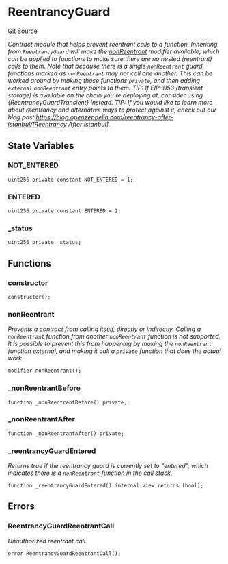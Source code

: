 # ReentrancyGuard
[Git Source](https://github.com//Team3dVidyaGames/Contracts/blob/cb1733471b1d4daa24a16e671f78159e22669528/src/contracts/flattened/flattened_TCGInventory.sol)

*Contract module that helps prevent reentrant calls to a function.
Inheriting from `ReentrancyGuard` will make the [nonReentrant](/src/contracts/flattened/flattened_TCGInventory.sol/abstract.ReentrancyGuard.md#nonreentrant) modifier
available, which can be applied to functions to make sure there are no nested
(reentrant) calls to them.
Note that because there is a single `nonReentrant` guard, functions marked as
`nonReentrant` may not call one another. This can be worked around by making
those functions `private`, and then adding `external` `nonReentrant` entry
points to them.
TIP: If EIP-1153 (transient storage) is available on the chain you're deploying at,
consider using {ReentrancyGuardTransient} instead.
TIP: If you would like to learn more about reentrancy and alternative ways
to protect against it, check out our blog post
https://blog.openzeppelin.com/reentrancy-after-istanbul/[Reentrancy After Istanbul].*


## State Variables
### NOT_ENTERED

```solidity
uint256 private constant NOT_ENTERED = 1;
```


### ENTERED

```solidity
uint256 private constant ENTERED = 2;
```


### _status

```solidity
uint256 private _status;
```


## Functions
### constructor


```solidity
constructor();
```

### nonReentrant

*Prevents a contract from calling itself, directly or indirectly.
Calling a `nonReentrant` function from another `nonReentrant`
function is not supported. It is possible to prevent this from happening
by making the `nonReentrant` function external, and making it call a
`private` function that does the actual work.*


```solidity
modifier nonReentrant();
```

### _nonReentrantBefore


```solidity
function _nonReentrantBefore() private;
```

### _nonReentrantAfter


```solidity
function _nonReentrantAfter() private;
```

### _reentrancyGuardEntered

*Returns true if the reentrancy guard is currently set to "entered", which indicates there is a
`nonReentrant` function in the call stack.*


```solidity
function _reentrancyGuardEntered() internal view returns (bool);
```

## Errors
### ReentrancyGuardReentrantCall
*Unauthorized reentrant call.*


```solidity
error ReentrancyGuardReentrantCall();
```

